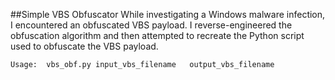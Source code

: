 ##Simple VBS Obfuscator
While investigating a Windows malware infection, 
I encountered an obfuscated VBS payload. 
I reverse-engineered the obfuscation algorithm and 
then attempted to recreate the Python script used to obfuscate the VBS payload.

``Usage:  vbs_obf.py input_vbs_filename   output_vbs_filename``
